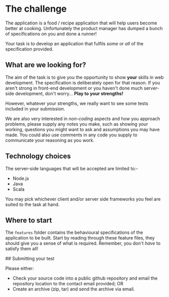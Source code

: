 # The challenge

The application is a food / recipe application that will help users
become better at cooking. Unfortunately the product manager has dumped
a bunch of specifications on you and done a runner!

Your task is to develop an application that fulfils _some_ or _all_ of the
specification provided.

## What are we looking for?

The aim of the task is to give you the opportunity to show **your** skills
in web development. The specification is deliberately open for that
reason. If you aren't strong in front-end development or you haven't
done much server-side development, don't worry... **Play to your strengths!**

However, whatever your strengths, we really want to see some tests included
in your submission.

We are also very interested in _non-coding_ aspects and how you approach
problems, please supply any notes you make, such as showing your working,
questions you might want to ask and assumptions you may have made. You could
also use comments in any code you supply to communicate your reasoning as you 
work.

## Technology choices

The server-side languages that will be accepted are limited to:-
* Node.js
* Java
* Scala

You may pick whichever client and/or server side frameworks you feel
are suited to the task at hand. 

## Where to start

The `features` folder contains the behavioural specifications of the
application to be built. Start by reading through these feature files,
they should give you a sense of what is required. Remember, you don't 
_have_ to satisfy them all!

## Submitting your test

Please either:

* Check your source code into a public github repository and email
the repository location to the contact email provided; OR
* Create an archive (zip, tar) and send the archive via email.
